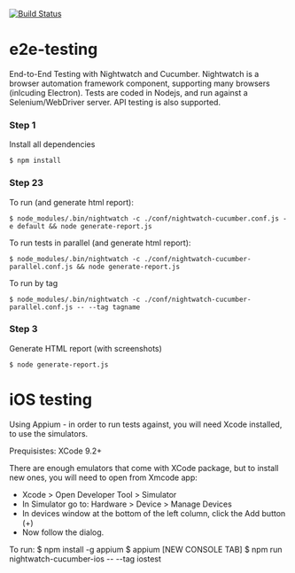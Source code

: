 [![Build Status](https://travis-ci.org/jaffamonkey/nightwatchjs-cucumberjs4.svg?branch=master)](https://travis-ci.org/jaffamonkey/nightwatchjs-cucumberjs4)
# e2e-testing
End-to-End Testing with Nightwatch and Cucumber.  Nightwatch is a browser automation framework component, supporting many browsers (inlcuding Electron). Tests are coded in Nodejs, and run against a Selenium/WebDriver server. API testing is also supported.

### Step 1

Install all dependencies

```
$ npm install
```

### Step 23

To run (and generate html report):

```
$ node_modules/.bin/nightwatch -c ./conf/nightwatch-cucumber.conf.js -e default && node generate-report.js
```

To run tests in parallel (and generate html report):

```
$ node_modules/.bin/nightwatch -c ./conf/nightwatch-cucumber-parallel.conf.js && node generate-report.js
```

To run by tag

```
$ node_modules/.bin/nightwatch -c ./conf/nightwatch-cucumber-parallel.conf.js -- --tag tagname
```


### Step 3

Generate HTML report (with screenshots)

```
$ node generate-report.js
```


# iOS testing

Using Appium - in order to run tests against, you will need Xcode installed, to use the simulators.

Prequisistes:
XCode 9.2+


There are enough emulators that come with XCode package, but to install new ones, you will need to open from Xmcode app:

* Xcode > Open Developer Tool > Simulator
* In Simulator go to: Hardware > Device > Manage Devices
* In devices window at the bottom of the left column, click the Add button (+)
* Now follow the dialog.

To run:
$ npm install -g appium
$ appium
[NEW CONSOLE TAB]
$ npm run nightwatch-cucumber-ios -- --tag iostest
